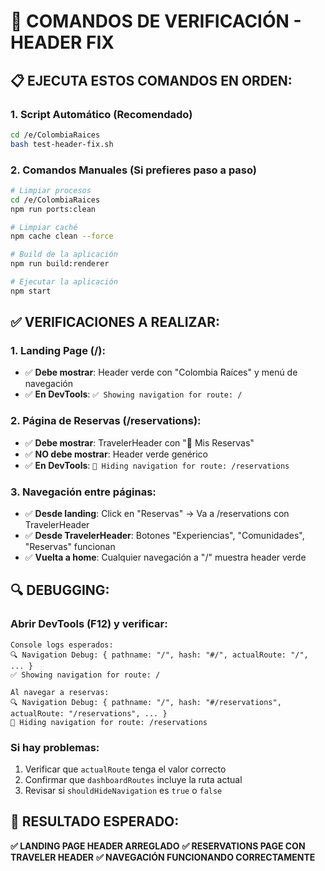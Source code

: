 # 🎯 COMANDOS DE VERIFICACIÓN - HEADER FIX

## 📋 EJECUTA ESTOS COMANDOS EN ORDEN:

### 1. **Script Automático (Recomendado)**

```bash
cd /e/ColombiaRaices
bash test-header-fix.sh
```

### 2. **Comandos Manuales (Si prefieres paso a paso)**

```bash
# Limpiar procesos
cd /e/ColombiaRaices
npm run ports:clean

# Limpiar caché
npm cache clean --force

# Build de la aplicación
npm run build:renderer

# Ejecutar la aplicación
npm start
```

## ✅ VERIFICACIONES A REALIZAR:

### **1. Landing Page (/):**

- ✅ **Debe mostrar**: Header verde con "Colombia Raíces" y menú de navegación
- ✅ **En DevTools**: `✅ Showing navigation for route: /`

### **2. Página de Reservas (/reservations):**

- ✅ **Debe mostrar**: TravelerHeader con "📅 Mis Reservas"
- ✅ **NO debe mostrar**: Header verde genérico
- ✅ **En DevTools**: `🚫 Hiding navigation for route: /reservations`

### **3. Navegación entre páginas:**

- ✅ **Desde landing**: Click en "Reservas" → Va a /reservations con TravelerHeader
- ✅ **Desde TravelerHeader**: Botones "Experiencias", "Comunidades", "Reservas" funcionan
- ✅ **Vuelta a home**: Cualquier navegación a "/" muestra header verde

## 🔍 DEBUGGING:

### **Abrir DevTools (F12) y verificar:**

```
Console logs esperados:
🔍 Navigation Debug: { pathname: "/", hash: "#/", actualRoute: "/", ... }
✅ Showing navigation for route: /

Al navegar a reservas:
🔍 Navigation Debug: { pathname: "/", hash: "#/reservations", actualRoute: "/reservations", ... }
🚫 Hiding navigation for route: /reservations
```

### **Si hay problemas:**

1. Verificar que `actualRoute` tenga el valor correcto
2. Confirmar que `dashboardRoutes` incluye la ruta actual
3. Revisar si `shouldHideNavigation` es `true` o `false`

## 🎯 RESULTADO ESPERADO:

**✅ LANDING PAGE HEADER ARREGLADO**
**✅ RESERVATIONS PAGE CON TRAVELER HEADER**
**✅ NAVEGACIÓN FUNCIONANDO CORRECTAMENTE**
